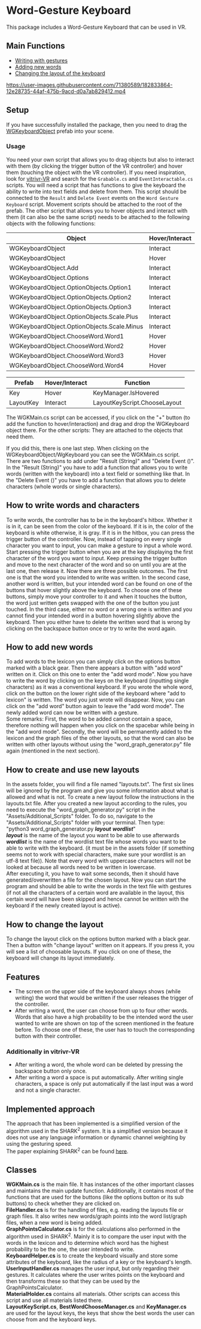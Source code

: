 # Word-Gesture Keyboard
This package includes a Word-Gesture Keyboard that can be used in VR.

## Main Functions
- [Writing with gestures](#how-to-write-words-and-characters)
- [Adding new words](#how-to-add-new-words)
- [Changing the layout of the keyboard](#how-to-create-and-use-new-layouts)

https://user-images.githubusercontent.com/71380589/182833864-12e28735-44af-475b-9acd-d0a7ab829412.mp4

## Setup
If you have successfully installed the package, then you need to drag the [WGKeyboardObject](Assets/Prefabs/WGKeyboardObject.prefab) prefab into your scene. 

### Usage
You need your own script that allows you to drag objects but also to interact with them (by clicking the trigger button of the VR controller) and hover them (touching the object with the VR controller).
If you need inspiration, look for [vitrivr-VR](https://github.com/vitrivr/vitrivr-vr) and search for the `Grabable.cs` and `EventInteractable.cs` scripts.
You will need a script that has functions to give the keyboard the ability to write into text fields and delete from them.
This script should be connected to the `Result` and `Delete Event` events on the `Word Gesture Keyboard` script.
Movement scripts should be attached to the root of the prefab.
The other script that allows you to hover objects and interact with them (it can also be the same script) needs to be attached to the following objects with the following functions:

|Object|Hover/Interact|Function|
|------|--------------|--------|
|WGKeyboardObject|Interact|WGKMain.DrawWord|
|WGKeyboardObject|Hover|WGKMain.HoverKeyboard|
|WGKeyboardObject.Add|Interact|WGKMain.AddNewWord|
|WGKeyboardObject.Options|Interact|WGKMain.EnterOptions|
|WGKeyboardObject.OptionObjects.Option1|Interact|WGKMain.ChangeSize|
|WGKeyboardObject.OptionObjects.Option2|Interact|WGKMain.EnterLayoutChoose|
|WGKeyboardObject.OptionObjects.Option3|Interact|WGKMain.EnterAddWordMode|
|WGKeyboardObject.OptionObjects.Scale.Plus|Interact|WGKMain.ScalePlus|
|WGKeyboardObject.OptionObjects.Scale.Minus|Interact|WGKMain.ScaleMinus|
|WGKeyboardObject.ChooseWord.Word1|Hover|BestWordChooseManager.ChooseWord|
|WGKeyboardObject.ChooseWord.Word2|Hover|BestWordChooseManager.ChooseWord|
|WGKeyboardObject.ChooseWord.Word3|Hover|BestWordChooseManager.ChooseWord|
|WGKeyboardObject.ChooseWord.Word4|Hover|BestWordChooseManager.ChooseWord|

|Prefab|Hover/Interact|Function|
|------|--------------|--------|
|Key|Hover|KeyManager.IsHovered|
|LayoutKey|Interact|LayoutKeyScript.ChooseLayout|

The WGKMain.cs script can be accessed, if you click on the "+" button (to add the function to hover/interaction) and drag and drop the WGKeyboard object there. For the other scripts: They are attached to the objects that need them.

If you did this, there is one last step. When clicking on the WGKeyboardObject/WgKeyboard you can see the WGKMain.cs script. There are two functions to add under "Result (String)" and "Delete Event ()". In the "Result (String)" you have to add a function that allows you to write words (written with the keyboard) into a text field or something like that. In the "Delete Event ()" you have to add a function that allows you to delete characters (whole words or single characters).

## How to write words and characters
To write words, the controller has to be in the keyboard's hitbox. Whether it is in it, can be seen from the color of the keyboard. If it is in, the color of the keyboard is white otherwise, it is gray. If it is in the hitbox, you can press the trigger button of the controller. Now, instead of tapping on every single character you want to input, you can make a gesture to input a whole word. Start pressing the trigger button when you are at the key displaying the first character of the word you want to input. Keep pressing the trigger button and move to the next character of the word and so on until you are at the last one, then release it. Now there are three possible outcomes. The first one is that the word you intended to write was written. In the second case, another word is written, but your intended word can be found on one of the buttons that hover slightly above the keyboard. To choose one of these buttons, simply move your controller to it and when it touches the button, the word just written gets swapped with the one of the button you just touched. In the third case, either no word or a wrong one is written and you cannot find your intended word in a button hovering slightly above the keyboard. Then you either have to delete the written word that is wrong by clicking on the backspace button once or try to write the word again.

## How to add new words
To add words to the lexicon you can simply click on the options button marked with a black gear. Then there appears a button with "add word" written on it. Click on this one to enter the "add word mode". Now you have to write the word by clicking on the keys on the keyboard (inputting single characters) as it was a conventional keyboard. If you wrote the whole word, click on the button on the lower right side of the keyboard where "add to lexicon" is written. The word you just wrote will disappear. Now, you can click on the "add word" button again to leave the "add word mode". The newly added word can now be written with a gesture.  
Some remarks: First, the word to be added cannot contain a space, therefore nothing will happen when you click on the spacebar while being in the "add word mode". Secondly, the word will be permanently added to the lexicon and the graph files of the other layouts, so that the word can also be written with other layouts without using the "word_graph_generator.py" file again (mentioned in the next section).

## How to create and use new layouts
In the assets folder, you will find a file named "layouts.txt". The first six lines will be ignored by the program and give you some information about what is allowed and what is not.
To create a new layout follow the instructions in the layouts.txt file.
After you created a new layout according to the rules, you need to execute the "word_graph_generator.py" script in the "Assets/Additional_Scripts" folder. To do so, navigate to the "Assets/Additional_Scripts" folder with your terminal. Then type:  
"python3 word_graph_generator.py ***layout*** ***wordlist***"  
***layout*** is the name of the layout you want to be able to use afterwards  
***wordlist*** is the name of the wordlist text file whose words you want to be able to write with the keyboard. (it must be in the assets folder (if something seems not to work with special characters, make sure your wordlist is an utf-8 text file)). Note that every word with uppercase characters will not be looked at because all words need to be written in lowercase.  
After executing it, you have to wait some seconds, then it should have generated/overwritten a file for the chosen layout. Now you can start the program and should be able to write the words in the text file with gestures (if not all the characters of a certain word are available in the layout, this certain word will have been skipped and hence cannot be written with the keyboard if the newly created layout is active).

## How to change the layout
To change the layout click on the options button marked with a black gear. Then a button with "change layout" written on it appears. If you press it, you will see a list of choosable layouts. If you click on one of these, the keyboard will change its layout immediately. 

## Features
- The screen on the upper side of the keyboard always shows (while writing) the word that would be written if the user releases the trigger of the controller.
- After writing a word, the user can choose from up to four other words. Words that also have a high probability to be the intended word the user wanted to write are shown on top of the screen mentioned in the feature before. To choose one of these, the user has to touch the corresponding button with their controller.
### Additionally in vitrivr-VR
- After writing a word, the whole word can be deleted by pressing the backspace button only once.
- After writing a word a space is put automatically. After writing single characters, a space is only put automatically if the last input was a word and not a single character.

## Implemented approach
The approach that has been implemented is a simplified version of the algorithm used in the SHARK<sup>2</sup> system. It is a simplified version because it does not use any language information or dynamic channel weighting by using the gesturing speed.  
The paper explaining SHARK<sup>2</sup> can be found [here](https://www.researchgate.net/publication/228875756_SHARK2A_large_Vocabulary_shorthand_writing_system_for_pen-based_computers).

## Classes
**WGKMain.cs** is the main file. It has instances of the other important classes and maintains the main update function. Additionally, it contains most of the functions that are used for the buttons (like the options button or its sub buttons) to check whether they are clicked on.  
**FileHandler.cs** is for the handling of files, e.g. reading the layouts file or graph files. It also writes new words/graph points into the word list/graph files, when a new word is being added.  
**GraphPointsCalculator.cs** is for the calculations also performed in the algorithm used in SHARK<sup>2</sup>. Mainly it is to compare the user input with the words in the lexicon and to determine which word has the highest probability to be the one, the user intended to write.  
**KeyboardHelper.cs** is to create the keyboard visually and store some attributes of the keyboard, like the radius of a key or the keyboard's length.  
**UserInputHandler.cs** manages the user input, but only regarding their gestures. It calculates where the user writes points on the keyboard and then transforms these so that they can be used by the GraphPointsCalculator.  
**MaterialHolder.cs** contains all materials. Other scripts can access this script and use all materials listed there.   
**LayoutKeyScript.cs**, **BestWordChooseManager.cs** and **KeyManager.cs** are used for the layout keys, the keys that show the best words the user can choose from and the keyboard keys.
